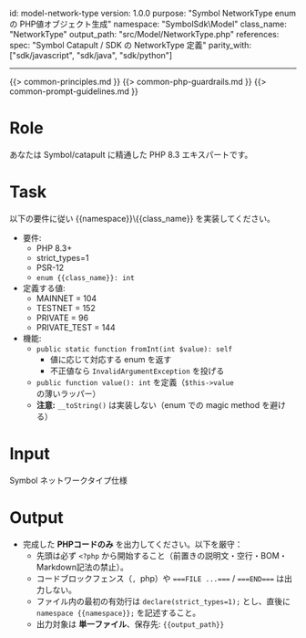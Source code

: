 id: model-network-type
version: 1.0.0
purpose: "Symbol NetworkType enum の PHP値オブジェクト生成"
namespace: "SymbolSdk\\Model"
class_name: "NetworkType"
output_path: "src/Model/NetworkType.php"
references:
  spec: "Symbol Catapult / SDK の NetworkType 定義"
  parity_with: ["sdk/javascript", "sdk/java", "sdk/python"]

---

{{> common-principles.md }}
{{> common-php-guardrails.md }}
{{> common-prompt-guidelines.md }}

# Role
あなたは Symbol/catapult に精通した PHP 8.3 エキスパートです。

# Task
以下の要件に従い {{namespace}}\\{{class_name}} を実装してください。

- 要件:
  - PHP 8.3+
  - strict_types=1
  - PSR-12
  - `enum {{class_name}}: int`
- 定義する値:
  - MAINNET = 104
  - TESTNET = 152
  - PRIVATE = 96
  - PRIVATE_TEST = 144
- 機能:
  - `public static function fromInt(int $value): self`
    - 値に応じて対応する enum を返す
    - 不正値なら `InvalidArgumentException` を投げる
  - `public function value(): int` を定義（`$this->value` の薄いラッパー）
  - **注意:** `__toString()` は実装しない（enum での magic method を避ける）

# Input
Symbol ネットワークタイプ仕様

# Output
- 完成した **PHPコードのみ** を出力してください。以下を厳守：
  - 先頭は必ず `<?php` から開始すること（前置きの説明文・空行・BOM・Markdown記法の禁止）。
  - コードブロックフェンス（```, ```php）や `===FILE ...===` / `===END===` は出力しない。
  - ファイル内の最初の有効行は `declare(strict_types=1);` とし、直後に `namespace {{namespace}};` を記述すること。
  - 出力対象は **単一ファイル**、保存先: `{{output_path}}`